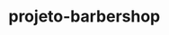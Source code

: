 # projeto-barbershop <!-- comando no git pra criar pasta no bash (echo "# projeto-barbershop" >> README.md) -->  
<!-- erro do git init resolvido ( git config --global init.defaultBranch main
) -->
